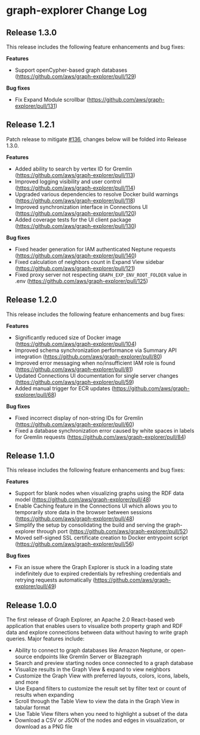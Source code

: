 # graph-explorer Change Log

## Release 1.3.0

This release includes the following feature enhancements and bug fixes:

**Features**
- Support openCypher-based graph databases (https://github.com/aws/graph-explorer/pull/129)

**Bug fixes**
- Fix Expand Module scrollbar (https://github.com/aws/graph-explorer/pull/131)

## Release 1.2.1

Patch release to mitigate [#136](https://github.com/aws/graph-explorer/issues/136), changes below will be folded into Release 1.3.0.

**Features**
- Added ability to search by vertex ID for Gremlin (https://github.com/aws/graph-explorer/pull/113)
- Improved logging visibility and user control (https://github.com/aws/graph-explorer/pull/114)
- Upgraded various dependencies to resolve Docker build warnings (https://github.com/aws/graph-explorer/pull/118)
- Improved synchronization interface in Connections UI (https://github.com/aws/graph-explorer/pull/120)
- Added coverage tests for the UI client package (https://github.com/aws/graph-explorer/pull/130)

**Bug fixes**
- Fixed header generation for IAM authenticated Neptune requests (https://github.com/aws/graph-explorer/pull/140)
- Fixed calculation of neighbors count in Expand View sidebar (https://github.com/aws/graph-explorer/pull/121)
- Fixed proxy server not respecting `GRAPH_EXP_ENV_ROOT_FOLDER` value in .env (https://github.com/aws/graph-explorer/pull/125)

## Release 1.2.0

This release includes the following feature enhancements and bug fixes:

**Features**
- Significantly reduced size of Docker image (https://github.com/aws/graph-explorer/pull/104)
- Improved schema synchronization performance via Summary API integration (https://github.com/aws/graph-explorer/pull/80)
- Improved error messaging when no/insufficient IAM role is found (https://github.com/aws/graph-explorer/pull/81)
- Updated Connections UI documentation for single server changes (https://github.com/aws/graph-explorer/pull/59)
- Added manual trigger for ECR updates (https://github.com/aws/graph-explorer/pull/68)

**Bug fixes**
- Fixed incorrect display of non-string IDs for Gremlin (https://github.com/aws/graph-explorer/pull/60)
- Fixed a database synchronization error caused by white spaces in labels for Gremlin requests (https://github.com/aws/graph-explorer/pull/84)

## Release 1.1.0

This release includes the following feature enhancements and bug fixes:

**Features**

* Support for blank nodes when visualizing graphs using the RDF data model (https://github.com/aws/graph-explorer/pull/48)
* Enable Caching feature in the Connections UI which allows you to temporarily store data in the browser between sessions (https://github.com/aws/graph-explorer/pull/48)
* Simplify the setup by consolidating the build and serving the graph-explorer through port (https://github.com/aws/graph-explorer/pull/52)
* Moved self-signed SSL certificate creation to Docker entrypoint script (https://github.com/aws/graph-explorer/pull/56)

**Bug fixes**

* Fix an issue where the Graph Explorer is stuck in a loading state indefinitely due to expired credentials by refreshing credentials and retrying requests automatically (https://github.com/aws/graph-explorer/pull/49)


## Release 1.0.0

The first release of Graph Explorer, an Apache 2.0 React-based web application that enables users to visualize both property graph and RDF data and explore connections between data without having to write graph queries. Major features include:

* Ability to connect to graph databases like Amazon Neptune, or open-source endpoints like Gremlin Server or Blazegraph
* Search and preview starting nodes once connected to a graph database
* Visualize results in the Graph View & expand to view neighbors
* Customize the Graph View with preferred layouts, colors, icons, labels, and more
* Use Expand filters to customize the result set by filter text or count of results when expanding
* Scroll through the Table View to view the data in the Graph View in tabular format
* Use Table View filters when you need to highlight a subset of the data
* Download a CSV or JSON of the nodes and edges in visualization, or download as a PNG file
